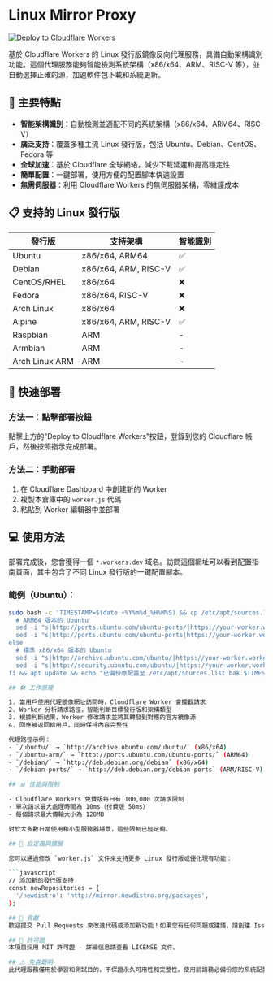 # Linux Mirror Proxy 

[![Deploy to Cloudflare Workers](https://deploy.workers.cloudflare.com/button)](https://deploy.workers.cloudflare.com/?url=https://github.com/yourusername/linux-mirror-proxy)

基於 Cloudflare Workers 的 Linux 發行版鏡像反向代理服務，具備自動架構識別功能。這個代理服務能夠智能檢測系統架構（x86/x64、ARM、RISC-V 等），並自動選擇正確的源，加速軟件包下載和系統更新。

## 🌟 主要特點

- **智能架構識別**：自動檢測並適配不同的系統架構（x86/x64、ARM64、RISC-V）
- **廣泛支持**：覆蓋多種主流 Linux 發行版，包括 Ubuntu、Debian、CentOS、Fedora 等
- **全球加速**：基於 Cloudflare 全球網絡，減少下載延遲和提高穩定性
- **簡單配置**：一鍵部署，使用方便的配置腳本快速設置
- **無需伺服器**：利用 Cloudflare Workers 的無伺服器架構，零維護成本

## 📋 支持的 Linux 發行版

| 發行版 | 支持架構 | 智能識別 |
|--------|----------|----------|
| Ubuntu | x86/x64, ARM64 | ✅ |
| Debian | x86/x64, ARM, RISC-V | ✅ |
| CentOS/RHEL | x86/x64 | ❌ |
| Fedora | x86/x64, RISC-V | ❌ |
| Arch Linux | x86/x64 | ❌ |
| Alpine | x86/x64, ARM, RISC-V | ✅ |
| Raspbian | ARM | - |
| Armbian | ARM | - |
| Arch Linux ARM | ARM | - |

## 🚀 快速部署

### 方法一：點擊部署按鈕

點擊上方的"Deploy to Cloudflare Workers"按鈕，登錄到您的 Cloudflare 帳戶，然後按照指示完成部署。

### 方法二：手動部署

1. 在 Cloudflare Dashboard 中創建新的 Worker
2. 複製本倉庫中的 `worker.js` 代碼
3. 粘貼到 Worker 編輯器中並部署

## 💻 使用方法

部署完成後，您會獲得一個 `*.workers.dev` 域名。訪問這個網址可以看到配置指南頁面，其中包含了不同 Linux 發行版的一鍵配置腳本。

### 範例（Ubuntu）：

```bash
sudo bash -c 'TIMESTAMP=$(date +%Y%m%d_%H%M%S) && cp /etc/apt/sources.list /etc/apt/sources.list.bak.$TIMESTAMP && if grep -q "ubuntu-ports" /etc/apt/sources.list; then
  # ARM64 版本的 Ubuntu
  sed -i "s|http://ports.ubuntu.com/ubuntu-ports/|https://your-worker.workers.dev/ubuntu-arm/|g" /etc/apt/sources.list
  sed -i "s|http://ports.ubuntu.com/ubuntu-ports|https://your-worker.workers.dev/ubuntu-arm|g" /etc/apt/sources.list
else
  # 標準 x86/x64 版本的 Ubuntu
  sed -i "s|http://archive.ubuntu.com/ubuntu/|https://your-worker.workers.dev/ubuntu/|g" /etc/apt/sources.list
  sed -i "s|http://security.ubuntu.com/ubuntu/|https://your-worker.workers.dev/ubuntu/|g" /etc/apt/sources.list
fi && apt update && echo "已備份原配置至 /etc/apt/sources.list.bak.$TIMESTAMP 並更新完成！"'

## 🛠️ 工作原理

1. 當用戶使用代理鏡像網址訪問時，Cloudflare Worker 會攔截請求
2. Worker 分析請求路徑，智能判斷目標發行版和架構類型
3. 根據判斷結果，Worker 修改請求並將其轉發到對應的官方鏡像源
4. 回應被返回給用戶，同時保持內容完整性

代理路徑示例：
- `/ubuntu/` → `http://archive.ubuntu.com/ubuntu/` (x86/x64)
- `/ubuntu-arm/` → `http://ports.ubuntu.com/ubuntu-ports/` (ARM64)
- `/debian/` → `http://deb.debian.org/debian` (x86/x64)
- `/debian-ports/` → `http://deb.debian.org/debian-ports` (ARM/RISC-V)

## 📊 性能與限制

- Cloudflare Workers 免費版每日有 100,000 次請求限制
- 單次請求最大處理時間為 10ms（付費版 50ms）
- 每個請求最大傳輸大小為 128MB

對於大多數日常使用和小型服務器場景，這些限制已經足夠。

## 🔧 自定義與擴展

您可以通過修改 `worker.js` 文件來支持更多 Linux 發行版或優化現有功能：

```javascript
// 添加新的發行版支持
const newRepositories = {
  '/newdistro': 'http://mirror.newdistro.org/packages',
};

## 🤝 貢獻
歡迎提交 Pull Requests 來改進代碼或添加新功能！如果您有任何問題或建議，請創建 Issue。

## 📜 許可證
本項目採用 MIT 許可證 - 詳細信息請查看 LICENSE 文件。

## ⚠️ 免責聲明
此代理服務僅用於學習和測試目的，不保證永久可用性和完整性。使用前請務必備份您的系統配置。
